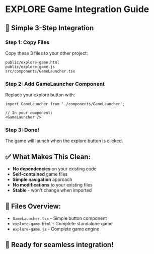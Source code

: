 # EXPLORE Game Integration Guide

## 🎯 **Simple 3-Step Integration**

### **Step 1: Copy Files**
Copy these 3 files to your other project:
```
public/explore-game.html
public/explore-game.js
src/components/GameLauncher.tsx
```

### **Step 2: Add GameLauncher Component**
Replace your explore button with:
```tsx
import GameLauncher from './components/GameLauncher';

// In your component:
<GameLauncher />
```

### **Step 3: Done!**
The game will launch when the explore button is clicked.

## ✅ **What Makes This Clean:**
- **No dependencies** on your existing code
- **Self-contained** game files
- **Simple navigation** approach
- **No modifications** to your existing files
- **Stable** - won't change when imported

## 🔧 **Files Overview:**
- `GameLauncher.tsx` - Simple button component
- `explore-game.html` - Complete standalone game
- `explore-game.js` - Complete game engine

## 🚀 **Ready for seamless integration!**